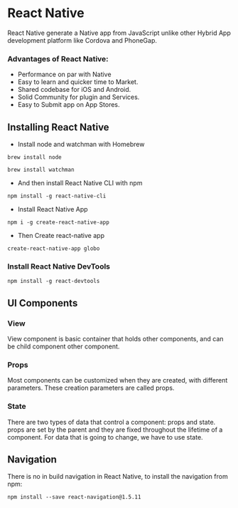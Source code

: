 # React Native

React Native generate a Native app from JavaScript unlike other Hybrid App development platform like Cordova and PhoneGap.

### Advantages of React Native:
- Performance on par with Native
- Easy to learn and quicker time to Market.
- Shared codebase for iOS and Android.
- Solid Community for plugin and Services.
- Easy to Submit app on App Stores.

## Installing React Native
- Install node and watchman with Homebrew

`brew install node`

`brew install watchman`

- And then install React Native CLI with npm

`npm install -g react-native-cli`

- Install React Native App

`npm i -g create-react-native-app`

- Then Create react-native app

`create-react-native-app globo`

### Install React Native DevTools
`npm install -g react-devtools`

## UI Components
### View
View component is basic container that holds other components, and can be child component other component.

### Props
Most components can be customized when they are created, with different parameters. These creation parameters are called props.

### State
There are two types of data that control a component: props and state. props are set by the parent and they are fixed throughout the lifetime of a component. For data that is going to change, we have to use state.

## Navigation
There is no in build navigation in React Native, to install the navigation from npm:

`npm install --save react-navigation@1.5.11`
